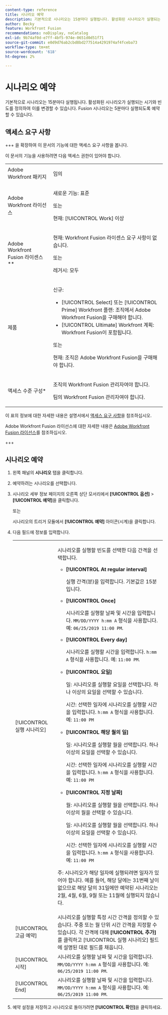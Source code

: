```yaml
---
content-type: reference
title: 시나리오 예약
description: 기본적으로 시나리오는 15분마다 실행됩니다. 활성화된 시나리오가 실행되는 시기와 빈도를 정의하여 이를 변경할 수 있습니다. Fusion 시나리오는 5분마다 실행되도록 예약할 수 있습니다.
author: Becky
feature: Workfront Fusion
recommendations: noDisplay, noCatalog
exl-id: 9b74af0d-e7ff-4bf5-974e-0651d0d51f71
source-git-commit: e0d9d76ab2cbd8bd277514a4291974af4fceba73
workflow-type: tm+mt
source-wordcount: '618'
ht-degree: 2%

---
```


# 시나리오 예약

기본적으로 시나리오는 15분마다 실행됩니다. 활성화된 시나리오가 실행되는 시기와 빈도를 정의하여 이를 변경할 수 있습니다. Fusion 시나리오는 5분마다 실행되도록 예약할 수 있습니다.

## 액세스 요구 사항

+++ 을 확장하여 이 문서의 기능에 대한 액세스 요구 사항을 봅니다.

이 문서의 기능을 사용하려면 다음 액세스 권한이 있어야 합니다.

<table style="table-layout:auto">
 <col> 
 <col> 
 <tbody> 
  <tr> 
   <td role="rowheader">Adobe Workfront 패키지</td> 
   <td> <p>임의</p> </td> 
  </tr> 
  <tr data-mc-conditions=""> 
   <td role="rowheader">Adobe Workfront 라이선스</td> 
   <td> <p>새로운 기능: 표준</p><p>또는</p><p>현재: [!UICONTROL Work] 이상</p> </td> 
  </tr> 
  <tr> 
   <td role="rowheader">Adobe Workfront Fusion 라이센스**</td> 
   <td>
   <p>현재: Workfront Fusion 라이센스 요구 사항이 없습니다.</p>
   <p>또는</p>
   <p>레거시: 모두 </p>
   </td> 
  </tr> 
  <tr> 
   <td role="rowheader">제품</td> 
   <td>
   <p>신규:</p> <ul><li>[!UICONTROL Select] 또는 [!UICONTROL Prime] Workfront 플랜: 조직에서 Adobe Workfront Fusion을 구매해야 합니다.</li><li>[!UICONTROL Ultimate] Workfront 계획: Workfront Fusion이 포함됩니다.</li></ul>
   <p>또는</p>
   <p>현재: 조직은 Adobe Workfront Fusion을 구매해야 합니다.</p>
   </td> 
  </tr>
  <tr data-mc-conditions=""> 
   <td role="rowheader">액세스 수준 구성*</td> 
   <td> 
     <p>조직의 Workfront Fusion 관리자여야 합니다.</p>
     <p>팀의 Workfront Fusion 관리자여야 합니다.</p>
   </td> 
  </tr> 
   </td> 
  </tr> 
 </tbody> 
</table>

이 표의 정보에 대한 자세한 내용은 설명서에서 [액세스 요구 사항](/help/workfront-fusion/references/licenses-and-roles/access-level-requirements-in-documentation.md)을 참조하십시오.

Adobe Workfront Fusion 라이선스에 대한 자세한 내용은 [Adobe Workfront Fusion 라이선스](/help/workfront-fusion/set-up-and-manage-workfront-fusion/licensing-operations-overview/license-automation-vs-integration.md)를 참조하십시오.

+++

## 시나리오 예약

1. 왼쪽 패널의 **시나리오** 탭을 클릭합니다.
1. 예약하려는 시나리오를 선택합니다.
1. 시나리오 세부 정보 페이지의 오른쪽 상단 모서리에서 **[!UICONTROL 옵션]** > **[!UICONTROL 예약]**&#x200B;을 클릭합니다.

   또는

   시나리오의 트리거 모듈에서 **[!UICONTROL 예약]** 아이콘(시계)을 클릭합니다.

1. 다음 필드에 정보를 입력합니다.

   <table style="table-layout:auto">   
    <col> 
    <col> 
    <tbody> 
     <tr> 
      <td role="rowheader">[!UICONTROL 실행 시나리오]</td> 
      <td> <p>시나리오를 실행할 빈도를 선택한 다음 간격을 선택합니다.</p> 
       <ul> 
        <li> <p><strong>[!UICONTROL At regular interval]</strong> </p> <p>실행 간격(분)을 입력합니다. 기본값은 15분입니다.</p> </li> 
        <li> <p><strong>[!UICONTROL Once]</strong> </p> <p>시나리오를 실행할 날짜 및 시간을 입력합니다. <code>MM/DD/YYYY h:mm A</code> 형식을 사용합니다. 예: <code>06/25/2019 11:00 PM</code>.</p> </li> 
        <li> <p><strong>[!UICONTROL Every day]</strong> </p> <p>시나리오를 실행할 시간을 입력합니다. <code>h:mm A</code> 형식을 사용합니다. 예: <code>11:00 PM</code>.</p> </li> 
        <li> <p><strong>[!UICONTROL 요일]</strong> </p> <p>일: 시나리오를 실행할 요일을 선택합니다. 하나 이상의 요일을 선택할 수 있습니다.</p> <p>시간: 선택한 일자에 시나리오를 실행할 시간을 입력합니다. <code>h:mm A</code> 형식을 사용합니다. 예: <code>11:00 PM</code></p> </li> 
        <li> <p><strong>[!UICONTROL 해당 월의 일]</strong> </p> <p>일: 시나리오를 실행할 월을 선택합니다. 하나 이상의 요일을 선택할 수 있습니다.</p> <p>시간: 선택한 일자에 시나리오를 실행할 시간을 입력합니다. <code>h:mm A</code> 형식을 사용합니다. 예: <code>11:00 PM</code></p> </li> 
        <li> <p><strong>[!UICONTROL 지정 날짜]</strong> </p> <p>월: 시나리오를 실행할 월을 선택합니다. 하나 이상의 월을 선택할 수 있습니다.</p> <p>일: 시나리오를 실행할 월을 선택합니다. 하나 이상의 요일을 선택할 수 있습니다.</p> <p>시간: 선택한 일자에 시나리오를 실행할 시간을 입력합니다. <code>h:mm A</code> 형식을 사용합니다. 예: <code>11:00 PM</code></p> </li> 
       </ul> <p>주: 시나리오가 해당 일자에 실행되려면 일자가 있어야 합니다. 예를 들어, 해당 달에는 31번째 날이 없으므로 해당 달의 31일에만 예약된 시나리오는 2월, 4월, 6월, 9월 또는 11월에 실행되지 않습니다.</p> </td> 
     </tr> 
     <tr> 
      <td role="rowheader">[!UICONTROL 고급 예약]</td> 
      <td>시나리오를 실행할 특정 시간 간격을 정의할 수 있습니다. 주중 또는 월 단위 시간 간격을 지정할 수 있습니다. 각 간격에 대해 <strong>[!UICONTROL 추가]</strong>를 클릭하고 [!UICONTROL 실행 시나리오] 필드에 설명된 대로 필드를 채웁니다.</td> 
     </tr> 
     <tr> 
      <td role="rowheader">[!UICONTROL 시작]</td> 
      <td>시나리오를 실행할 날짜 및 시간을 입력합니다. <code>MM/DD/YYYY h:mm A</code> 형식을 사용합니다. 예: <code>06/25/2019 11:00 PM</code>.</td> 
     </tr> 
     <tr> 
      <td role="rowheader">[!UICONTROL End]</td> 
      <td>시나리오를 실행할 날짜 및 시간을 입력합니다. <code>MM/DD/YYYY h:mm A</code> 형식을 사용합니다. 예: <code>06/25/2019 11:00 PM</code>.</td> 
     </tr> 
    </tbody> 
   </table>

1. 예약 설정을 저장하고 시나리오로 돌아가려면 **[!UICONTROL 확인]**&#x200B;을 클릭하세요.
